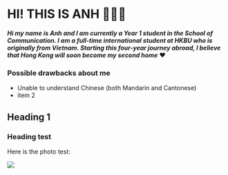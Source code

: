 # HI! THIS IS ANH 🙋🏻‍♀️

***Hi my name is Anh and I am currently a Year 1 student in the School of Communication. I am a full-time international student at HKBU who is originally from Vietnam. Starting this four-year journey abroad, I believe that Hong Kong will soon become my second home*** ❤️

### Possible drawbacks about me 
* Unable to understand Chinese (both Mandarin and Cantonese)
* item 2

## Heading 1
### Heading test

Here is the photo test:

![](https://www.dejohnpetservices.com/wp-content/uploads/cats-animals-kittens-background.jpg)
